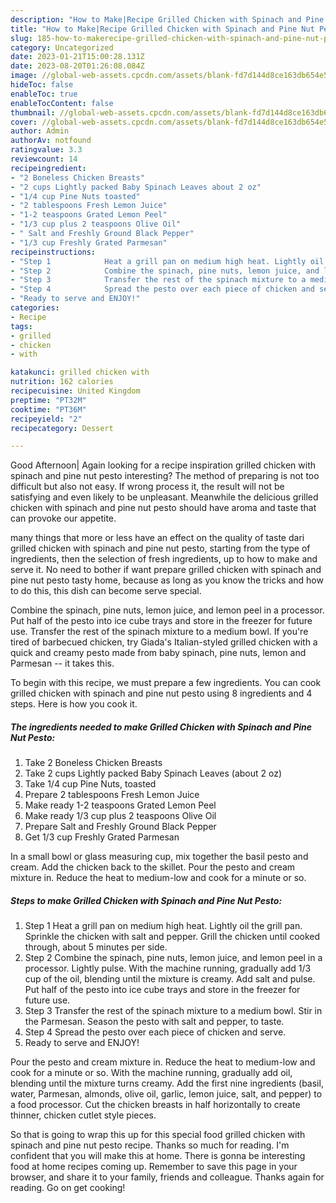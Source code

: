 ```yaml
---
description: "How to Make|Recipe Grilled Chicken with Spinach and Pine Nut Pesto {That is Simple"
title: "How to Make|Recipe Grilled Chicken with Spinach and Pine Nut Pesto {That is Simple"
slug: 185-how-to-makerecipe-grilled-chicken-with-spinach-and-pine-nut-pesto-that-is-simple
category: Uncategorized
date: 2023-01-21T15:00:28.131Z
date: 2023-08-20T01:26:08.084Z
image: //global-web-assets.cpcdn.com/assets/blank-fd7d144d8ce163db654e5a02c40b08a2775adb7897d16e4062681dc7e1b2800f.png
hideToc: false
enableToc: true
enableTocContent: false
thumbnail: //global-web-assets.cpcdn.com/assets/blank-fd7d144d8ce163db654e5a02c40b08a2775adb7897d16e4062681dc7e1b2800f.png
cover: //global-web-assets.cpcdn.com/assets/blank-fd7d144d8ce163db654e5a02c40b08a2775adb7897d16e4062681dc7e1b2800f.png
author: Admin
authorAv: notfound
ratingvalue: 3.3
reviewcount: 14
recipeingredient:
- "2 Boneless Chicken Breasts"
- "2 cups Lightly packed Baby Spinach Leaves about 2 oz"
- "1/4 cup Pine Nuts toasted"
- "2 tablespoons Fresh Lemon Juice"
- "1-2 teaspoons Grated Lemon Peel"
- "1/3 cup plus 2 teaspoons Olive Oil"
- " Salt and Freshly Ground Black Pepper"
- "1/3 cup Freshly Grated Parmesan"
recipeinstructions:
- "Step 1            Heat a grill pan on medium high heat. Lightly oil the grill pan. Sprinkle the chicken with salt and pepper. Grill the chicken until cooked through, about 5 minutes per side."
- "Step 2            Combine the spinach, pine nuts, lemon juice, and lemon peel in a processor. Lightly pulse. With the machine running, gradually add 1/3 cup of the oil, blending until the mixture is creamy. Add salt and pulse. Put half of the pesto into ice cube trays and store in the freezer for future use."
- "Step 3            Transfer the rest of the spinach mixture to a medium bowl. Stir in the Parmesan. Season the pesto with salt and pepper, to taste."
- "Step 4            Spread the pesto over each piece of chicken and serve."
- "Ready to serve and ENJOY!"
categories:
- Recipe
tags:
- grilled
- chicken
- with

katakunci: grilled chicken with 
nutrition: 162 calories
recipecuisine: United Kingdom
preptime: "PT32M"
cooktime: "PT36M"
recipeyield: "2"
recipecategory: Dessert

---
```



Good Afternoon| Again looking for a recipe inspiration grilled chicken with spinach and pine nut pesto interesting? The method of preparing is not too difficult but also not easy. If wrong process it, the result will not be satisfying and even likely to be unpleasant. Meanwhile the delicious grilled chicken with spinach and pine nut pesto should have aroma and taste that can provoke our appetite.






many things that more or less have an effect on the quality of taste dari grilled chicken with spinach and pine nut pesto, starting from the type of ingredients, then the selection of fresh ingredients, up to how to make and serve it. No need to bother if want prepare grilled chicken with spinach and pine nut pesto tasty home, because as long as you know the tricks and how to do this, this dish can become serve  special.


Combine the spinach, pine nuts, lemon juice, and lemon peel in a processor. Put half of the pesto into ice cube trays and store in the freezer for future use. Transfer the rest of the spinach mixture to a medium bowl. If you&#39;re tired of barbecued chicken, try Giada&#39;s Italian-styled grilled chicken with a quick and creamy pesto made from baby spinach, pine nuts, lemon and Parmesan -- it takes this.


To begin with this recipe, we must prepare a few ingredients. You can cook grilled chicken with spinach and pine nut pesto using 8 ingredients and 4 steps. Here is how you cook it.

<!--inarticleads1-->

##### The ingredients needed to make Grilled Chicken with Spinach and Pine Nut Pesto:

1. Take 2 Boneless Chicken Breasts
1. Take 2 cups Lightly packed Baby Spinach Leaves (about 2 oz)
1. Take 1/4 cup Pine Nuts, toasted
1. Prepare 2 tablespoons Fresh Lemon Juice
1. Make ready 1-2 teaspoons Grated Lemon Peel
1. Make ready 1/3 cup plus 2 teaspoons Olive Oil
1. Prepare  Salt and Freshly Ground Black Pepper
1. Get 1/3 cup Freshly Grated Parmesan


In a small bowl or glass measuring cup, mix together the basil pesto and cream. Add the chicken back to the skillet. Pour the pesto and cream mixture in. Reduce the heat to medium-low and cook for a minute or so. 

<!--inarticleads2-->

##### Steps to make Grilled Chicken with Spinach and Pine Nut Pesto:

1. Step 1            Heat a grill pan on medium high heat. Lightly oil the grill pan. Sprinkle the chicken with salt and pepper. Grill the chicken until cooked through, about 5 minutes per side.
1. Step 2            Combine the spinach, pine nuts, lemon juice, and lemon peel in a processor. Lightly pulse. With the machine running, gradually add 1/3 cup of the oil, blending until the mixture is creamy. Add salt and pulse. Put half of the pesto into ice cube trays and store in the freezer for future use.
1. Step 3            Transfer the rest of the spinach mixture to a medium bowl. Stir in the Parmesan. Season the pesto with salt and pepper, to taste.
1. Step 4            Spread the pesto over each piece of chicken and serve.
1. Ready to serve and ENJOY!

Pour the pesto and cream mixture in. Reduce the heat to medium-low and cook for a minute or so. With the machine running, gradually add oil, blending until the mixture turns creamy. Add the first nine ingredients (basil, water, Parmesan, almonds, olive oil, garlic, lemon juice, salt, and pepper) to a food processor. Cut the chicken breasts in half horizontally to create thinner, chicken cutlet style pieces. 

So that is going to wrap this up for this special food grilled chicken with spinach and pine nut pesto recipe. Thanks so much for reading. I'm confident that you will make this at home. There is gonna be interesting food at home recipes coming up. Remember to save this page in your browser, and share it to your family, friends and colleague. Thanks again for reading. Go on get cooking!

